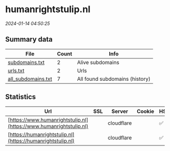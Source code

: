 # humanrightstulip.nl
*2024-01-14 04:50:25*
## Summary data
| File       | Count | Info |
|------------|-------|------|
|[subdomains.txt](/data/humanrightstulip.nl/subdomains.txt)|2|Alive subdomains|
|[urls.txt](/data/humanrightstulip.nl/urls.txt)|2|Urls|
|[all_subdomains.txt](/data/humanrightstulip.nl/all_subdomains.txt)|7|All found subdomains (history)|
## Statistics
| Url | SSL | Server | Cookie | HSTS | CSP | XFO | XXP | RP | Tech |Title |
|------------|-------|------|------|------|------|------|------|------|------|------|
|[https://www.humanrightstulip.nl](https://www.humanrightstulip.nl)| |cloudflare| |:white_check_mark: |:warning: | 1:white_check_mark: | 2:white_check_mark: | 3:white_check_mark: |Cloudflare HSTS||
|[https://humanrightstulip.nl](https://humanrightstulip.nl)| |cloudflare| |:white_check_mark: |:warning: | 1:white_check_mark: | 2:white_check_mark: | 3:white_check_mark: |Cloudflare HSTS||